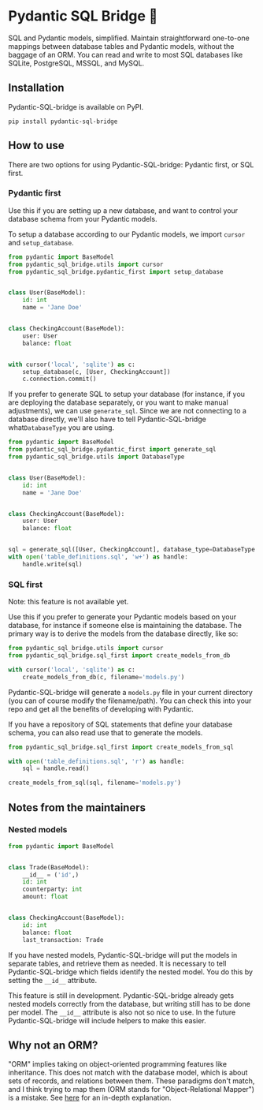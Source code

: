# Pydantic SQL Bridge 🌉

SQL and Pydantic models, simplified. Maintain straightforward one-to-one mappings between database tables and Pydantic
models, without the baggage of an ORM. You can read and write to most SQL databases like SQLite, PostgreSQL, MSSQL, and
MySQL.

## Installation

Pydantic-SQL-bridge is available on PyPI.

```shell
pip install pydantic-sql-bridge
```

## How to use

There are two options for using Pydantic-SQL-bridge: Pydantic first, or SQL first.

### Pydantic first

Use this if you are setting up a new database, and want to control your database schema from your Pydantic models.

To setup a database according to our Pydantic models, we import `cursor` and `setup_database`.

```python
from pydantic import BaseModel
from pydantic_sql_bridge.utils import cursor
from pydantic_sql_bridge.pydantic_first import setup_database


class User(BaseModel):
    id: int
    name = 'Jane Doe'


class CheckingAccount(BaseModel):
    user: User
    balance: float


with cursor('local', 'sqlite') as c:
    setup_database(c, [User, CheckingAccount])
    c.connection.commit()
```

If you prefer to generate SQL to setup your database (for instance, if you are deploying the database separately, or you
want to make manual adjustments), we can use `generate_sql`. Since we are not connecting to a database directly, we'll
also have to tell Pydantic-SQL-bridge what`DatabaseType` you are using.

```python
from pydantic import BaseModel
from pydantic_sql_bridge.pydantic_first import generate_sql
from pydantic_sql_bridge.utils import DatabaseType


class User(BaseModel):
    id: int
    name = 'Jane Doe'


class CheckingAccount(BaseModel):
    user: User
    balance: float


sql = generate_sql([User, CheckingAccount], database_type=DatabaseType.SQLITE)
with open('table_definitions.sql', 'w+') as handle:
    handle.write(sql)
```

### SQL first
Note: this feature is not available yet.

Use this if you prefer to generate your Pydantic models based on your database, for instance if someone else is
maintaining the database. The primary way is to derive the models from the database directly, like so:

```python
from pydantic_sql_bridge.utils import cursor
from pydantic_sql_bridge.sql_first import create_models_from_db

with cursor('local', 'sqlite') as c:
    create_models_from_db(c, filename='models.py')
```

Pydantic-SQL-bridge will generate a `models.py` file in your current directory (you can of course modify the
filename/path). You can check this into your repo and get all the benefits of developing with Pydantic.

If you have a repository of SQL statements that define your database schema, you can also read use that to generate the
models.

```python
from pydantic_sql_bridge.sql_first import create_models_from_sql

with open('table_definitions.sql', 'r') as handle:
    sql = handle.read()

create_models_from_sql(sql, filename='models.py')
```

## Notes from the maintainers

### Nested models

```python
from pydantic import BaseModel


class Trade(BaseModel):
    __id__ = ('id',)
    id: int
    counterparty: int
    amount: float


class CheckingAccount(BaseModel):
    id: int
    balance: float
    last_transaction: Trade
```

If you have nested models, Pydantic-SQL-bridge will put the models in separate tables, and retrieve them as needed.
It is necessary to tell Pydantic-SQL-bridge which fields identify the nested model. You do this by setting the `__id__`
attribute.

This feature is still in development. Pydantic-SQL-bridge already gets nested models correctly from the database,
but writing still has to be done per model.
The `__id__` attribute is also not so nice to use. In the future Pydantic-SQL-bridge will include helpers to make this
easier.

## Why not an ORM?

"ORM" implies taking on object-oriented programming features like inheritance. This does not match with the database
model, which is about sets of records, and relations between them. These paradigms don't match, and I think trying to
map them (ORM stands for "Object-Relational Mapper") is a mistake.
See [here](https://blog.codinghorror.com/object-relational-mapping-is-the-vietnam-of-computer-science/) for an in-depth
explanation.
